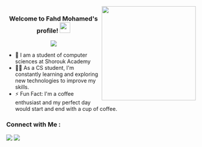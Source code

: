 
<img width="250" align="right" src="https://c.tenor.com/_DOBjnGspYAAAAAM/code-coding.gif">

<h3 align="center">
  Welcome to Fahd Mohamed's profile!
  <img src="https://media.giphy.com/media/hvRJCLFzcasrR4ia7z/giphy.gif" width="28">
</h3>

<!-- Typing SVG by DenverCoder1 - https://github.com/DenverCoder1/readme-typing-svg -->
<p align="center">
  <a href="https://github.com/DenverCoder1/readme-typing-svg"><img src="https://readme-typing-svg.herokuapp.com/?lines=student-of   %20computer%20sciences;Always%20learning%20new%20things&font=Fira%20Code&center=true&width=440&height=45&color=f75c7e&vCenter=true&size=22"></a>
</p> 

- 🏢 I am a student of computer sciences at Shorouk Academy
- 👨‍💻 As a CS student, I'm constantly learning and exploring new technologies to improve my skills.
- ⚡ Fun Fact: I'm a coffee enthusiast and my perfect day would start and end with a cup of coffee.
  

### Connect with Me :

<a href="https://linkedin.com/in/fahd-mohamed-043a40249" target="_blank"><img src="https://img.shields.io/badge/-fahd%20mohamed-0077B5?style=for-the-badge&logo=Linkedin&logoColor=white"/></a>
<a href="https://t.me/Fahd_Mohamed" target="_blank"><img src="https://img.shields.io/badge/-fahd%20mohamed-0077B5?style=for-the-badge&logo=Telegram&logoColor=white"/></a>



